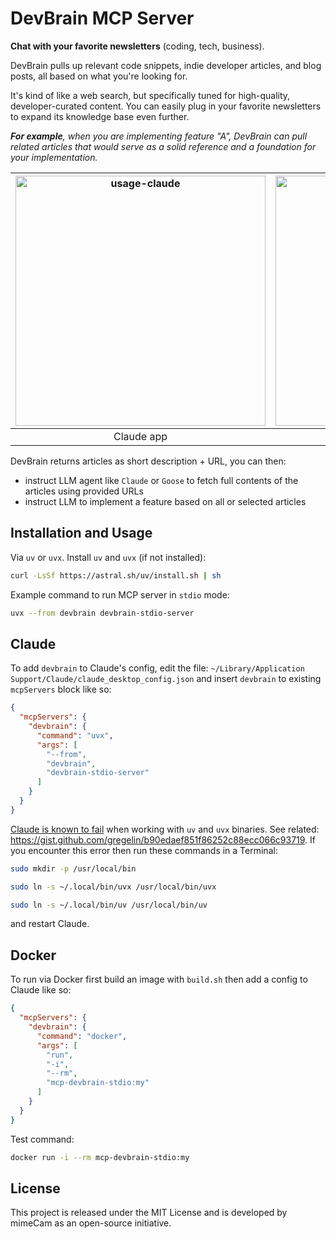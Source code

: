 # DevBrain MCP Server

**Chat with your favorite newsletters** (coding, tech, business).

DevBrain pulls up relevant code snippets, indie developer articles, and blog posts, all based on what you're looking for.

It's kind of like a web search, but specifically tuned for high-quality, developer-curated content. You can easily plug in your favorite newsletters to expand its knowledge base even further.

_**For example**, when you are implementing feature "A", DevBrain can pull related articles that would serve as a solid reference and a foundation for your implementation._

| <img width="400" alt="usage-claude" src="https://github.com/user-attachments/assets/f87b80ee-7829-43e8-9223-a02a38b4fd12" /> | <img width="400" alt="usage-goose" src="https://github.com/user-attachments/assets/a0525745-8435-4cce-aadb-418e6af81a21" /> |
|:--------:|:--------:|
| Claude app | Goose app |

DevBrain returns articles as short description + URL, you can then:
 - instruct LLM agent like `Claude` or `Goose` to fetch full contents of the articles using provided URLs
 - instruct LLM to implement a feature based on all or selected articles

## Installation and Usage

Via `uv` or `uvx`. Install `uv` and `uvx` (if not installed):
```bash
curl -LsSf https://astral.sh/uv/install.sh | sh
```

Example command to run MCP server in `stdio` mode:
```bash
uvx --from devbrain devbrain-stdio-server
```

## Claude

To add `devbrain` to Claude's config, edit the file:
`~/Library/Application Support/Claude/claude_desktop_config.json`
and insert `devbrain` to existing `mcpServers` block like so:
```json
{
  "mcpServers": {
    "devbrain": {
      "command": "uvx",
      "args": [
        "--from",
        "devbrain",
        "devbrain-stdio-server"
      ]
    }
  }
}
```

[Claude is known to fail](https://gist.github.com/gregelin/b90edaef851f86252c88ecc066c93719) when working with `uv` and `uvx` binaries. See related: https://gist.github.com/gregelin/b90edaef851f86252c88ecc066c93719. If you encounter this error then run these commands in a Terminal:
```bash
sudo mkdir -p /usr/local/bin
```
```bash
sudo ln -s ~/.local/bin/uvx /usr/local/bin/uvx
```
```bash
sudo ln -s ~/.local/bin/uv /usr/local/bin/uv
```
and restart Claude.

## Docker

To run via Docker first build an image with `build.sh` then add a config to Claude like so:
```json
{
  "mcpServers": {
    "devbrain": {
      "command": "docker",
      "args": [
        "run",
        "-i",
        "--rm",
        "mcp-devbrain-stdio:my"
      ]
    }
  }
}
```
Test command:
```bash
docker run -i --rm mcp-devbrain-stdio:my
```

## License
This project is released under the MIT License and is developed by mimeCam as an open-source initiative.
